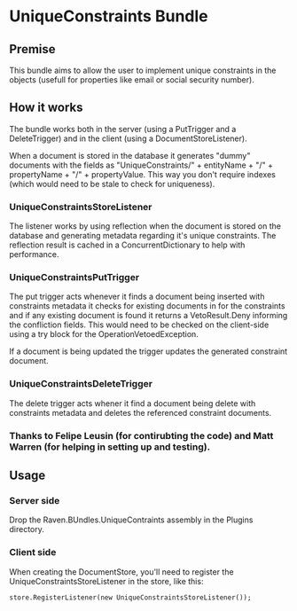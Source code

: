 # UniqueConstraints Bundle

## Premise

This bundle aims to allow the user to implement unique constraints in the objects (usefull for properties like email or social security number).

## How it works

The bundle works both in the server (using a PutTrigger and a DeleteTrigger) and in the client (using a DocumentStoreListener).

When a document is stored in the database it generates "dummy" documents with the fields as "UniqueConstraints/" + entityName + "/" + propertyName + "/" + propertyValue. This way you don't require indexes (which would need to be stale to check for uniqueness).

### UniqueConstraintsStoreListener

The listener works by using reflection when the document is stored on the database and generating metadata regarding it's unique constraints. The reflection result is cached in a ConcurrentDictionary to help with performance.

### UniqueConstraintsPutTrigger

The put trigger acts whenever it finds a document being inserted with constraints metadata it checks for existing documents in for the constraints and if any existing document is found it returns a VetoResult.Deny informing the confliction fields. This would need to be checked on the client-side using a try block for the OperationVetoedException.

If a document is being updated the trigger updates the generated constraint document.

### UniqueConstraintsDeleteTrigger

The delete trigger acts whener it find a document being delete with constraints metadata and deletes the referenced constraint documents.

### Thanks to Felipe Leusin (for contirubting the code) and Matt Warren (for helping in setting up and testing).


## Usage

### Server side

Drop the Raven.BUndles.UniqueContraints assembly in the Plugins directory.

### Client side

When creating the DocumentStore, you'll need to register the UniqueConstraintsStoreListener in the store, like this:

    store.RegisterListener(new UniqueConstraintsStoreListener());